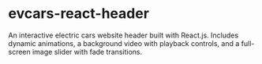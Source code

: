 # evcars-react-header

An interactive electric cars website header built with React.js. Includes dynamic animations, a background video with playback controls, and a full-screen image slider with fade transitions.
